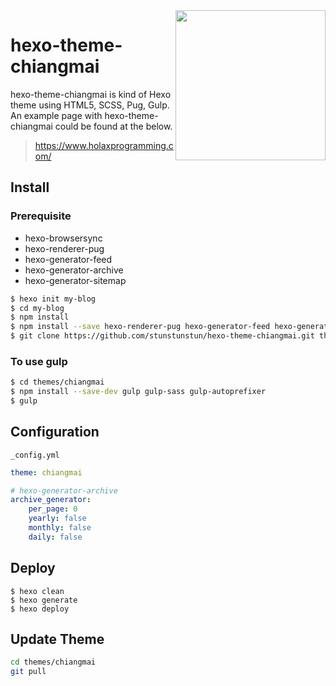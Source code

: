 
<img src='http://www.chiangmaijointour.com/upload/logo.JPG' height='240' align='right' />

# hexo-theme-chiangmai

hexo-theme-chiangmai is kind of Hexo theme using HTML5, SCSS, Pug, Gulp. An example page with hexo-theme-chiangmai could be found at the below.

> https://www.holaxprogramming.com/

## Install

### Prerequisite

- hexo-browsersync 
- hexo-renderer-pug
- hexo-generator-feed 
- hexo-generator-archive
- hexo-generator-sitemap 

``` bash
$ hexo init my-blog
$ cd my-blog
$ npm install
$ npm install --save hexo-renderer-pug hexo-generator-feed hexo-generator-sitemap hexo-browsersync hexo-generator-archive
$ git clone https://github.com/stunstunstun/hexo-theme-chiangmai.git themes/chiangmai
```

### To use gulp

``` bash
$ cd themes/chiangmai
$ npm install --save-dev gulp gulp-sass gulp-autoprefixer
$ gulp
```

## Configuration

`_config.yml`

```yaml
theme: chiangmai

# hexo-generator-archive
archive_generator:
    per_page: 0
    yearly: false
    monthly: false
    daily: false
```

## Deploy

```shell
$ hexo clean
$ hexo generate
$ hexo deploy
```

## Update Theme

``` bash
cd themes/chiangmai
git pull
```
